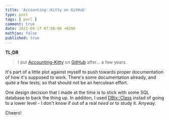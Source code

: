 ```yaml
---
title: 'Accounting::Kitty on GitHub'
type: post
tags: [ perl ]
comment: true
date: 2021-09-17 07:00:00 +0200
mathjax: false
published: true
---
```


**TL;DR**

> I put [Accounting-Kitty][] on [GitHub][] after... a few years.

It's part of a little plot against myself to push towards proper
documentation of how it's supposed to work. There's some documentation
already, and quite a few tests, so that should not be an herculean
effort.

One design decision that I made at the time is to stick with some SQL
database to back the thing up. In addiiton, I used [DBIx::Class][]
instad of going to a lower level - I don't know if out of a real *need*
or to study it. Anyway.

Cheers!

[Perl]: https://www.perl.org/
[Raku]: https://raku.org/
[Accounting-Kitty]: https://github.com/polettix/Accounting-Kitty
[GitHub]: https://github.com/
[DBIx::Class]: https://metacpan.org/pod/DBIx::Class
